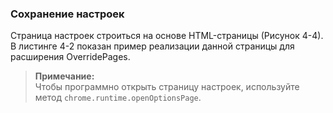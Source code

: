 ### Сохранение настроек

Страница настроек строиться на основе HTML-страницы \(Рисунок 4-4\). В листинге 4-2 показан пример реализации данной страницы для расширения OverridePages.

> **Примечание:**  
> Чтобы программно открыть страницу настроек, используйте метод `chrome.runtime.openOptionsPage`.



